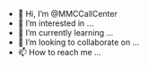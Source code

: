 - 👋 Hi, I’m @MMCCallCenter
- 👀 I’m interested in ...
- 🌱 I’m currently learning ...
- 💞️ I’m looking to collaborate on ...
- 📫 How to reach me ...

<!---
MMCCallCenter/MMCCallCenter is a ✨ special ✨ repository because its `README.md` (this file) appears on your GitHub profile.
You can click the Preview link to take a look at your changes.
--->
